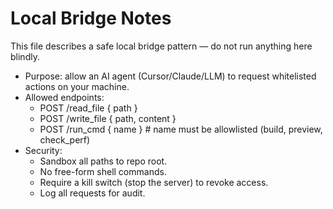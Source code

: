 # Local Bridge Notes

This file describes a safe local bridge pattern — do not run anything here blindly.

- Purpose: allow an AI agent (Cursor/Claude/LLM) to request whitelisted actions on your machine.
- Allowed endpoints:
  - POST /read_file { path }
  - POST /write_file { path, content }
  - POST /run_cmd { name }  # name must be allowlisted (build, preview, check_perf)
- Security:
  - Sandbox all paths to repo root.
  - No free-form shell commands.
  - Require a kill switch (stop the server) to revoke access.
  - Log all requests for audit.
